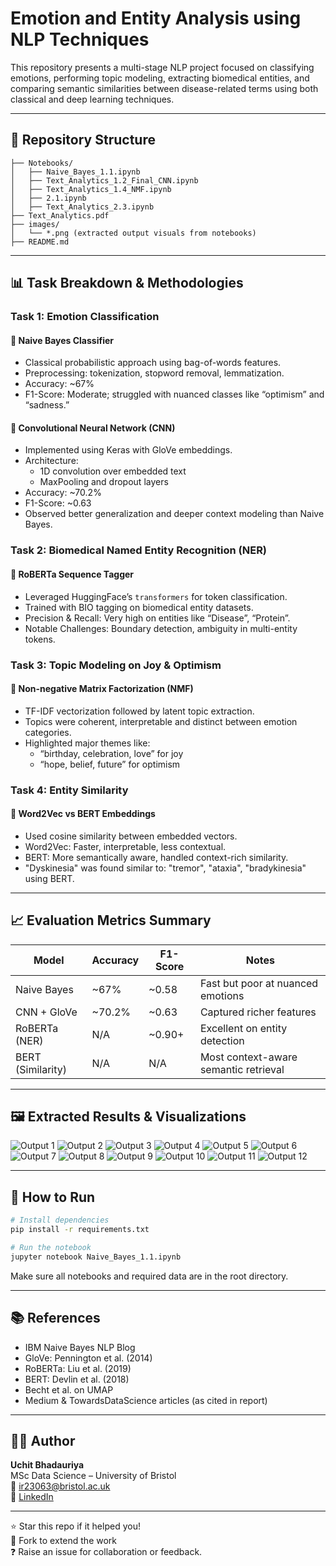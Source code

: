 # Emotion and Entity Analysis using NLP Techniques

This repository presents a multi-stage NLP project focused on classifying emotions, performing topic modeling, extracting biomedical entities, and comparing semantic similarities between disease-related terms using both classical and deep learning techniques.

---

## 📁 Repository Structure

```
├── Notebooks/
│   ├── Naive_Bayes_1.1.ipynb
│   ├── Text_Analytics_1.2_Final_CNN.ipynb
│   ├── Text_Analytics_1.4_NMF.ipynb
│   ├── 2.1.ipynb
│   ├── Text_Analytics_2.3.ipynb
├── Text_Analytics.pdf
├── images/
│   └── *.png (extracted output visuals from notebooks)
├── README.md
```

---

## 📊 Task Breakdown & Methodologies

### Task 1: Emotion Classification

#### 🧮 Naive Bayes Classifier
- Classical probabilistic approach using bag-of-words features.
- Preprocessing: tokenization, stopword removal, lemmatization.
- Accuracy: ~67%
- F1-Score: Moderate; struggled with nuanced classes like “optimism” and “sadness.”

#### 🧠 Convolutional Neural Network (CNN)
- Implemented using Keras with GloVe embeddings.
- Architecture:
  - 1D convolution over embedded text
  - MaxPooling and dropout layers
- Accuracy: ~70.2%
- F1-Score: ~0.63
- Observed better generalization and deeper context modeling than Naive Bayes.

### Task 2: Biomedical Named Entity Recognition (NER)

#### 🧬 RoBERTa Sequence Tagger
- Leveraged HuggingFace’s `transformers` for token classification.
- Trained with BIO tagging on biomedical entity datasets.
- Precision & Recall: Very high on entities like “Disease”, “Protein”.
- Notable Challenges: Boundary detection, ambiguity in multi-entity tokens.

### Task 3: Topic Modeling on Joy & Optimism

#### 🧠 Non-negative Matrix Factorization (NMF)
- TF-IDF vectorization followed by latent topic extraction.
- Topics were coherent, interpretable and distinct between emotion categories.
- Highlighted major themes like:
  - “birthday, celebration, love” for joy
  - “hope, belief, future” for optimism

### Task 4: Entity Similarity

#### 📌 Word2Vec vs BERT Embeddings
- Used cosine similarity between embedded vectors.
- Word2Vec: Faster, interpretable, less contextual.
- BERT: More semantically aware, handled context-rich similarity.
- "Dyskinesia" was found similar to: "tremor", "ataxia", "bradykinesia" using BERT.

---

## 📈 Evaluation Metrics Summary

| Model         | Accuracy | F1-Score | Notes |
|---------------|----------|----------|-------|
| Naive Bayes   | ~67%     | ~0.58    | Fast but poor at nuanced emotions |
| CNN + GloVe   | ~70.2%   | ~0.63    | Captured richer features |
| RoBERTa (NER) | N/A      | ~0.90+   | Excellent on entity detection |
| BERT (Similarity) | N/A  | N/A      | Most context-aware semantic retrieval |

---

## 🖼️ Extracted Results & Visualizations

![Output 1](images/notebook_output_1.png)
![Output 2](images/notebook_output_10.png)
![Output 3](images/notebook_output_11.png)
![Output 4](images/notebook_output_12.png)
![Output 5](images/notebook_output_2.png)
![Output 6](images/notebook_output_3.png)
![Output 7](images/notebook_output_4.png)
![Output 8](images/notebook_output_5.png)
![Output 9](images/notebook_output_6.png)
![Output 10](images/notebook_output_7.png)
![Output 11](images/notebook_output_8.png)
![Output 12](images/notebook_output_9.png)

---

## 🧪 How to Run

```bash
# Install dependencies
pip install -r requirements.txt

# Run the notebook
jupyter notebook Naive_Bayes_1.1.ipynb
```

Make sure all notebooks and required data are in the root directory.

---

## 📚 References

- IBM Naive Bayes NLP Blog
- GloVe: Pennington et al. (2014)
- RoBERTa: Liu et al. (2019)
- BERT: Devlin et al. (2018)
- Becht et al. on UMAP
- Medium & TowardsDataScience articles (as cited in report)

---

## 👨‍💻 Author

**Uchit Bhadauriya**  
MSc Data Science – University of Bristol  
📧 ir23063@bristol.ac.uk  
🔗 [LinkedIn](https://www.linkedin.com/in/uchit-bhadauriya-a96478204)

---

⭐ Star this repo if it helped you!  
🔁 Fork to extend the work  
❓ Raise an issue for collaboration or feedback.
